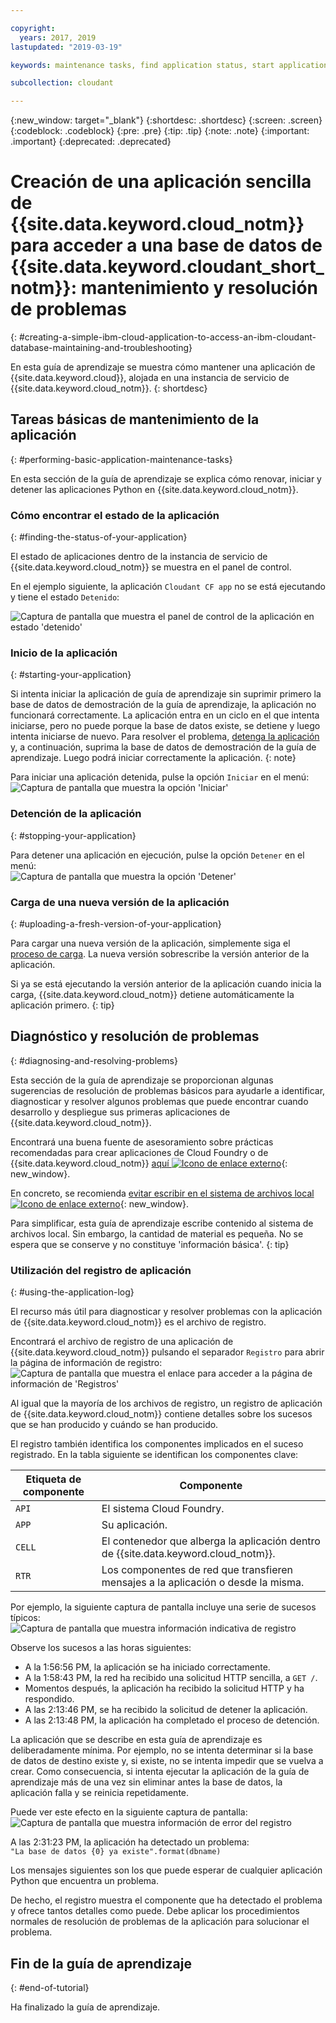 ```yaml
---

copyright:
  years: 2017, 2019
lastupdated: "2019-03-19"

keywords: maintenance tasks, find application status, start application, stop application, upload application, diagnose problems, resolve problems, application log

subcollection: cloudant

---
```


{:new_window: target="_blank"}
{:shortdesc: .shortdesc}
{:screen: .screen}
{:codeblock: .codeblock}
{:pre: .pre}
{:tip: .tip}
{:note: .note}
{:important: .important}
{:deprecated: .deprecated}

<!-- Acrolinx: 2017-01-11 -->

# Creación de una aplicación sencilla de {{site.data.keyword.cloud_notm}} para acceder a una base de datos de {{site.data.keyword.cloudant_short_notm}}: mantenimiento y resolución de problemas
{: #creating-a-simple-ibm-cloud-application-to-access-an-ibm-cloudant-database-maintaining-and-troubleshooting}

En esta guía de aprendizaje se muestra cómo mantener una aplicación de {{site.data.keyword.cloud}}, alojada en una instancia de servicio de {{site.data.keyword.cloud_notm}}.
{: shortdesc}

## Tareas básicas de mantenimiento de la aplicación
{: #performing-basic-application-maintenance-tasks}

En esta sección de la guía de aprendizaje se explica cómo renovar, iniciar y detener las aplicaciones Python en {{site.data.keyword.cloud_notm}}.

### Cómo encontrar el estado de la aplicación
{: #finding-the-status-of-your-application}

El estado de aplicaciones dentro de la instancia de servicio de {{site.data.keyword.cloud_notm}} se muestra en el panel de control.

En el ejemplo siguiente, la aplicación `Cloudant CF app` no se está ejecutando y tiene el estado `Detenido`:

![Captura de pantalla que muestra el panel de control de la aplicación en estado 'detenido'](images/img0037.png)

### Inicio de la aplicación
{: #starting-your-application}

Si intenta iniciar la aplicación de guía de aprendizaje sin suprimir primero la base de datos de demostración de la guía de aprendizaje, la aplicación no funcionará correctamente. La aplicación entra en un ciclo en el que intenta iniciarse, pero no puede porque la base de datos existe, se detiene y luego intenta iniciarse de nuevo. Para resolver el problema, [detenga la aplicación](#stopping-your-application) y, a continuación, suprima la base de datos de demostración de la guía de aprendizaje. Luego podrá iniciar correctamente la aplicación.
{: note}
    
Para iniciar una aplicación detenida, pulse la opción `Iniciar` en el menú:<br/>
![Captura de pantalla que muestra la opción 'Iniciar'](images/img0039.png)

### Detención de la aplicación
{: #stopping-your-application}

Para detener una aplicación en ejecución, pulse la opción `Detener` en el menú:<br/>
![Captura de pantalla que muestra la opción 'Detener'](images/img0041.png)

### Carga de una nueva versión de la aplicación
{: #uploading-a-fresh-version-of-your-application}

Para cargar una nueva versión de la aplicación, simplemente siga el [proceso de carga](/docs/services/Cloudant?topic=cloudant-creating-a-simple-ibm-cloud-application-to-access-an-ibm-cloudant-database-uploading-the-application#creating-a-simple-ibm-cloud-application-to-access-an-ibm-cloudant-database-uploading-the-application).
La nueva versión sobrescribe la versión anterior de la aplicación.

Si ya se está ejecutando la versión anterior de la aplicación cuando inicia la carga, {{site.data.keyword.cloud_notm}} detiene automáticamente la aplicación primero.
{: tip}

## Diagnóstico y resolución de problemas
{: #diagnosing-and-resolving-problems}

Esta sección de la guía de aprendizaje se proporcionan algunas sugerencias de resolución de problemas básicos para ayudarle a identificar, diagnosticar y resolver algunos problemas que puede encontrar cuando desarrollo y despliegue sus primeras aplicaciones de {{site.data.keyword.cloud_notm}}.

Encontrará una buena fuente de asesoramiento sobre prácticas recomendadas para crear aplicaciones de Cloud Foundry o de {{site.data.keyword.cloud_notm}}
[aquí ![Icono de enlace externo](../images/launch-glyph.svg "Icono de enlace externo")](https://docs.cloudfoundry.org/devguide/deploy-apps/prepare-to-deploy.html){: new_window}.

En concreto, se recomienda [evitar escribir en el sistema de archivos local ![Icono de enlace externo](../images/launch-glyph.svg "Icono de enlace externo")](https://docs.cloudfoundry.org/devguide/deploy-apps/prepare-to-deploy.html#filesystem){: new_window}.

Para simplificar, esta guía de aprendizaje escribe contenido al sistema de archivos local. Sin embargo, la cantidad de material es pequeña. No se espera que se conserve y no constituye 'información básica'.
{: tip}

### Utilización del registro de aplicación
{: #using-the-application-log}

El recurso más útil para diagnosticar y resolver problemas con la aplicación de {{site.data.keyword.cloud_notm}} es el archivo de registro.

Encontrará el archivo de registro de una aplicación de {{site.data.keyword.cloud_notm}} pulsando el separador `Registro` para abrir la página de información de registro:<br/>
![Captura de pantalla que muestra el enlace para acceder a la página de información de 'Registros'](images/img0042.png)

Al igual que la mayoría de los archivos de registro, un registro de aplicación de {{site.data.keyword.cloud_notm}} contiene detalles sobre los sucesos que se han producido y cuándo se han producido.

El registro también identifica los componentes implicados en el suceso registrado.
En la tabla siguiente se identifican los componentes clave:

Etiqueta de componente | Componente
----------------|----------
`API`           | El sistema Cloud Foundry.
`APP`           | Su aplicación.
`CELL`          | El contenedor que alberga la aplicación dentro de {{site.data.keyword.cloud_notm}}.
`RTR`           | Los componentes de red que transfieren mensajes a la aplicación o desde la misma.

Por ejemplo, la siguiente captura de pantalla incluye una serie de sucesos típicos:<br/>
![Captura de pantalla que muestra información indicativa de registro](images/img0043.png)

Observe los sucesos a las horas siguientes:

-   A la 1:56:56 PM, la aplicación se ha iniciado correctamente.
-   A la 1:58:43 PM, la red ha recibido una solicitud HTTP sencilla, a `GET /`.
-   Momentos después, la aplicación ha recibido la solicitud HTTP y ha respondido.
-   A las 2:13:46 PM, se ha recibido la solicitud de detener la aplicación.
-   A las 2:13:48 PM, la aplicación ha completado el proceso de detención.

La aplicación que se describe en esta guía de aprendizaje es deliberadamente mínima.
Por ejemplo, no se intenta determinar si la base de datos de destino existe y, si existe, no se intenta impedir que se vuelva a crear.
Como consecuencia, si intenta ejecutar la aplicación de la guía de aprendizaje más de una vez sin eliminar antes la base de datos, la aplicación falla y se reinicia repetidamente.

Puede ver este efecto en la siguiente captura de pantalla:<br/>
![Captura de pantalla que muestra información de error del registro](images/img0044.png)

A las 2:31:23 PM,
la aplicación ha detectado un problema:<br/>
`"La base de datos {0} ya existe".format(dbname)`

Los mensajes siguientes son los que puede esperar de cualquier aplicación Python que encuentra un problema.

De hecho, el registro muestra el componente que ha detectado el problema y ofrece tantos detalles como puede.
Debe aplicar los procedimientos normales de resolución de problemas de la aplicación para solucionar el problema.

## Fin de la guía de aprendizaje
{: #end-of-tutorial}

Ha finalizado la guía de aprendizaje.

